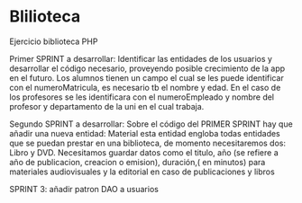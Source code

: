 # Blilioteca
Ejercicio biblioteca PHP

Primer SPRINT a desarrollar: Identificar las entidades de los usuarios y desarrollar el código necesario, proveyendo posible crecimiento de la app en el futuro. Los alumnos tienen un campo el cual se les puede identificar con el numeroMatricula, es necesario tb el nombre y edad. En el caso de los profesores se les identificara con el numeroEmpleado y nombre del profesor y departamento de la uni en el cual trabaja.


Segundo  SPRINT a desarrollar: Sobre el código del PRIMER SPRINT hay que añadir una nueva entidad: Material esta entidad engloba todas entidades que se puedan prestar en una biblioteca, de momento necesitaremos dos: Libro y DVD. Necesitamos guardar datos como el titulo, año (se refiere a año de publicacion, creacion o emision), duración,( en minutos) para materiales audiovisuales y la editorial en caso de publicaciones y libros


SPRINT 3: añadir patron DAO a usuarios
